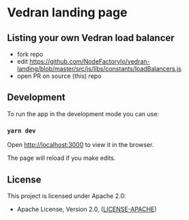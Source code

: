 # Vedran landing page

## Listing your own Vedran load balancer

- fork repo
- edit <https://github.com/NodeFactoryIo/vedran-landing/blob/master/src/js/libs/constants/loadBalancers.js>
- open PR on source (this) repo

## Development

To run the app in the development mode you can use:

### `yarn dev`

Open [http://localhost:3000](http://localhost:3000) to view it in the browser.

The page will reload if you make edits.<br />


## License

This project is licensed under Apache 2.0:
- Apache License, Version 2.0, ([LICENSE-APACHE](http://www.apache.org/licenses/LICENSE-2.0))